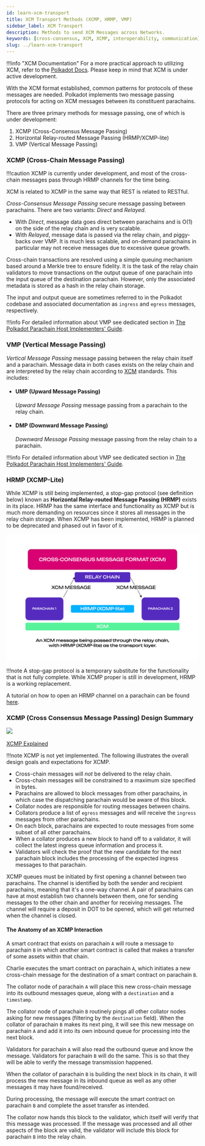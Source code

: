 ```yaml
---
id: learn-xcm-transport
title: XCM Transport Methods (XCMP, HRMP, VMP)
sidebar_label: XCM Transport
description: Methods to send XCM Messages across Networks.
keywords: [cross-consensus, XCM, XCMP, interoperability, communication]
slug: ../learn-xcm-transport
---
```


!!!info "XCM Documentation"
    For a more practical approach to utilizing XCM, refer to the [Polkadot Docs](https://docs.polkadot.com/develop/interoperability/intro-to-xcm/). Please keep in mind that XCM is under active development.

With the XCM format established, common patterns for protocols of these messages are needed.
Polkadot implements two message passing protocols for acting on XCM messages between its constituent
parachains.

There are three primary methods for message passing, one of which is under development:

1. XCMP (Cross-Consensus Message Passing)
2. Horizontal Relay-routed Message Passing (HRMP/XCMP-lite)
3. VMP (Vertical Message Passing)

### XCMP (Cross-Chain Message Passing)

!!!caution
    XCMP is currently under development, and most of the cross-chain messages pass through HRMP channels for the time being.

XCM is related to XCMP in the same way that REST is related to RESTful.

_Cross-Consensus Message Passing_ secure message passing between parachains. There are two variants:
_Direct_ and _Relayed_.

- With _Direct_, message data goes direct between parachains and is O(1) on the side of the relay
  chain and is very scalable.
- With _Relayed_, message data is passed via the relay chain, and piggy-backs over VMP. It is much
  less scalable, and on-demand parachains in particular may not receive messages due to excessive
  queue growth.

Cross-chain transactions are resolved using a simple queuing mechanism based around a Merkle tree to
ensure fidelity. It is the task of the relay chain validators to move transactions on the output
queue of one parachain into the input queue of the destination parachain. However, only the
associated metadata is stored as a hash in the relay chain storage.

The input and output queue are sometimes referred to in the Polkadot codebase and associated
documentation as `ingress` and `egress` messages, respectively.

!!!info
    For detailed information about VMP see dedicated section in [The Polkadot Parachain Host Implementers' Guide](https://paritytech.github.io/polkadot/book/messaging.html#horizontal-message-passing).

### VMP (Vertical Message Passing)

_Vertical Message Passing_ message passing between the relay chain itself and a parachain. Message
data in both cases exists on the relay chain and are interpreted by the relay chain according to
[XCM](./learn-xcm.md#cross-consensus-message-format-xcm-format) standards. This includes:

- #### UMP (Upward Message Passing)

  _Upward Message Passing_ message passing from a parachain to the relay chain.

- #### DMP (Downward Message Passing)
  _Downward Message Passing_ message passing from the relay chain to a parachain.

!!!info
    For detailed information about VMP see dedicated section in [The Polkadot Parachain Host Implementers' Guide](https://paritytech.github.io/polkadot/book/messaging.html#vertical-message-passing).

### HRMP (XCMP-Lite)

While XCMP is still being implemented, a stop-gap protocol (see definition below) known as
**Horizontal Relay-routed Message Passing (HRMP)** exists in its place. HRMP has the same interface
and functionality as XCMP but is much more demanding on resources since it stores all messages in
the relay chain storage. When XCMP has been implemented, HRMP is planned to be deprecated and phased
out in favor of it.

![xcm](../assets/cross-consensus/hrmp-ex.png)

!!!note
    A stop-gap protocol is a temporary substitute for the functionality that is not fully complete. While XCMP proper is still in development, HRMP is a working replacement.

A tutorial on how to open an HRMP channel on a parachain can be found
[here](../build/build-hrmp-channels.md).

### XCMP (Cross Consensus Message Passing) Design Summary

<div className="row">
  <div className="col text--center">
    <a href="https://www.youtube.com/watch?v=tOnzk4AROUY">
      <img src="https://img.youtube.com/vi/tOnzk4AROUY/0.jpg" width="350" style="borderRadius: 10, border: '1px solid slategrey'" />
    </a>
    <p>
      <a href="https://www.youtube.com/watch?v=tOnzk4AROUY">XCMP Explained</a>
    </p>
  </div>
</div>

!!!note
    XCMP is not yet implemented. The following illustrates the overall design goals and expectations for XCMP.
    
- Cross-chain messages will _not_ be delivered to the relay chain.
- Cross-chain messages will be constrained to a maximum size specified in bytes.
- Parachains are allowed to block messages from other parachains, in which case the dispatching
  parachain would be aware of this block.
- Collator nodes are responsible for routing messages between chains.
- Collators produce a list of `egress` messages and will receive the `ingress` messages from other
  parachains.
- On each block, parachains are expected to route messages from some subset of all other parachains.
- When a collator produces a new block to hand off to a validator, it will collect the latest
  ingress queue information and process it.
- Validators will check the proof that the new candidate for the next parachain block includes the
  processing of the expected ingress messages to that parachain.

XCMP queues must be initiated by first opening a channel between two parachains. The channel is
identified by both the sender and recipient parachains, meaning that it's a one-way channel. A pair
of parachains can have at most establish two channels between them, one for sending messages to the
other chain and another for receiving messages. The channel will require a deposit in DOT to be
opened, which will get returned when the channel is closed.

#### The Anatomy of an XCMP Interaction

A smart contract that exists on parachain `A` will route a message to parachain `B` in which another
smart contract is called that makes a transfer of some assets within that chain.

Charlie executes the smart contract on parachain `A`, which initiates a new cross-chain message for
the destination of a smart contract on parachain `B`.

The collator node of parachain `A` will place this new cross-chain message into its outbound
messages queue, along with a `destination` and a `timestamp`.

The collator node of parachain `B` routinely pings all other collator nodes asking for new messages
(filtering by the `destination` field). When the collator of parachain `B` makes its next ping, it
will see this new message on parachain `A` and add it into its own inbound queue for processing into
the next block.

Validators for parachain `A` will also read the outbound queue and know the message. Validators for
parachain `B` will do the same. This is so that they will be able to verify the message transmission
happened.

When the collator of parachain `B` is building the next block in its chain, it will process the new
message in its inbound queue as well as any other messages it may have found/received.

During processing, the message will execute the smart contract on parachain `B` and complete the
asset transfer as intended.

The collator now hands this block to the validator, which itself will verify that this message was
processed. If the message was processed and all other aspects of the block are valid, the validator
will include this block for parachain `B` into the relay chain.
